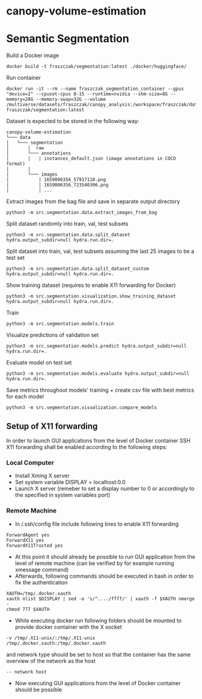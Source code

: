 # canopy-volume-estimation


# Semantic Segmentation

Build a Docker image
```
docker build -t fraszczak/segmentation:latest ./docker/huggingface/
```

Run container

```
docker run -it --rm --name fraszczak_segmentation_container --gpus "device=2" --cpuset-cpus 8-15 --runtime=nvidia --shm-size=8G --memory=28G --memory-swap=32G --volume /multiverse/datasets/fraszczak/canopy_analysis:/workspace/fraszczak/datasets fraszczak/segmentation:latest
```

Dataset is expected to be stored in the following way:

```
canopy-volume-estimation
└─── data
│   └─── segmentation
│       │  raw
│       └─── annotations
|       |   | instances_default.json (image annotations in COCO format)
|       | 
|       └─── images
|           | 1659006356_57917118.png
|           | 1659006356_723540306.png
|           | ...
```

Extract images from the bag file and save in separate output directory
```
python3 -m src.segmentation.data.extract_images_from_bag
```

Split dataset randomly into train, val, test subsets
```
python3 -m src.segmentation.data.split_dataset hydra.output_subdir=null hydra.run.dir=.
```

Split dataset into train, val, test subsets assuming the last 25 images to be a test set
```
python3 -m src.segmentation.data.split_dataset_custom hydra.output_subdir=null hydra.run.dir=.
```

Show training dataset (requires to enable X11 forwarding for Docker)
```
python3 -m src.segmentation.visualization.show_training_dataset hydra.output_subdir=null hydra.run.dir=.
```

Train
```
python3 -m src.segmentation.models.train
```

Visualize predictions of validation set
```
python3 -m src.segmentation.models.predict hydra.output_subdir=null hydra.run.dir=.
```

Evaluate model on test set
```
python3 -m src.segmentation.models.evaluate hydra.output_subdir=null hydra.run.dir=.
```

Save metrics throughout models' training + create csv file with best metrics for each model
```
python3 -m src.segmentation.visualization.compare_models
```






## Setup of X11 forwarding
In order to launch GUI applications from the level of Docker container SSH X11 forwarding shall be enabled according to the following steps:


### Local Computer
* Install Xming X server
* Set system variable DISPLAY = localhost:0.0
* Launch X server (remeber to set a display number to 0 or accordingly to the specified in system variables port)

### Remote Machine
* In /.ssh/config file include following lines to enable X11 forwarding
```
ForwardAgent yes
ForwardX11 yes
ForwardX11Trusted yes
```
* At this point it should already be possible to run GUI application from the level of remote machine (can be verified by for example running xmessage command)
* Afterwards, following commands should be executed in bash in order to fix the authentication
```
XAUTH=/tmp/.docker.xauth
xauth nlist $DISPLAY | sed -e 's/^..../ffff/' | xauth -f $XAUTH nmerge -
chmod 777 $XAUTH
```
* While executing docker run following folders should be mounted to provide docker container with the X socket
```
-v /tmp/.X11-unix/:/tmp/.X11-unix
/tmp/.docker.xauth:/tmp/.docker.xauth
```
and network type should be set to host so that the container has the same overview of the network as the host

```
-- network host
```

* Now executing GUI applications from the level of Docker container should be possible
